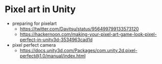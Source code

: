 # Pixel art in Unity




- preparing for pixelart
  - https://twitter.com/Davitsu/status/956499799133573120
  - https://hackernoon.com/making-your-pixel-art-game-look-pixel-perfect-in-unity3d-3534963cad1d
- pixel perfect camera
  - https://docs.unity3d.com/Packages/com.unity.2d.pixel-perfect@1.0/manual/index.html